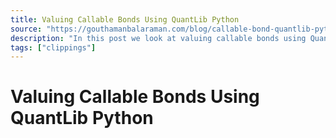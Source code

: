```yaml
---
title: Valuing Callable Bonds Using QuantLib Python
source: "https://gouthamanbalaraman.com/blog/callable-bond-quantlib-python.html"
description: "In this post we look at valuing callable bonds using QuantLib Python"
tags: ["clippings"]
---
```

# Valuing Callable Bonds Using QuantLib Python
